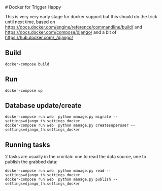 # Docker for Trigger Happy

This is very very early stage for docker support
but this should do the trick until next time, based on https://docs.docker.com/engine/reference/commandline/build/ and https://docs.docker.com/compose/django/ and a bit of https://hub.docker.com/_/django/

## Build

```
docker-compose build
```

## Run

```
docker-compose up 
```

## Database update/create

```
docker-compose run web  python manage.py migrate --settings=django_th.settings_docker
docker-compose run web  python manage.py createsuperuser --settings=django_th.settings_docker
```


## Running tasks

2 tasks are usually in the crontab: one to read the data source, one to publish the grabbed data:

```
docker-compose run web  python manage.py read --settings=django_th.settings_docker
docker-compose run web  python manage.py publish --settings=django_th.settings_docker
```
